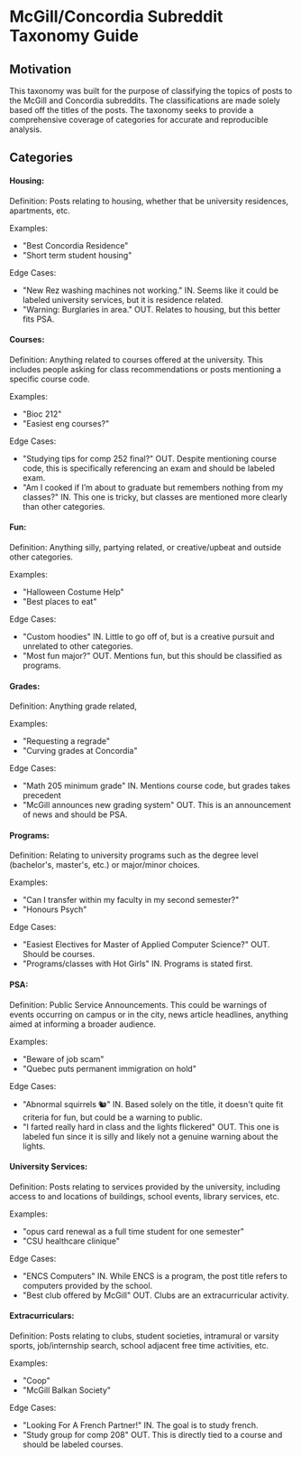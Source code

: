 # McGill/Concordia Subreddit Taxonomy Guide

## Motivation

This taxonomy was built for the purpose of classifying the topics of posts to the McGill and Concordia subreddits. The classifications are made solely based off the titles of the posts. The taxonomy seeks to provide a comprehensive coverage of categories for accurate and reproducible analysis.

## Categories

#### Housing:
Definition: Posts relating to housing, whether that be university residences, apartments, etc.

Examples:
- "Best Concordia Residence"
- "Short term student housing"

Edge Cases:
- "New Rez washing machines not working." IN. Seems like it could be labeled university services, but it is residence related.
- "Warning: Burglaries in area." OUT. Relates to housing, but this better fits PSA.

#### Courses:
Definition: Anything related to courses offered at the university. This includes people asking for class recommendations or posts mentioning a specific course code.

Examples:
- "Bioc 212"
- "Easiest eng courses?"

Edge Cases:
- "Studying tips for comp 252 final?" OUT. Despite mentioning course code, this is specifically referencing an exam and should be labeled exam.
- "Am I cooked if I’m about to graduate but remembers nothing from my classes?" IN. This one is tricky, but classes are mentioned more clearly than other categories.

#### Fun:
Definition: Anything silly, partying related, or creative/upbeat and outside other categories.

Examples:
- "Halloween Costume Help"
- "Best places to eat"

Edge Cases:
- "Custom hoodies" IN. Little to go off of, but is a creative pursuit and unrelated to other categories.
- "Most fun major?" OUT. Mentions fun, but this should be classified as programs.

#### Grades:
Definition: Anything grade related, 

Examples:
- "Requesting a regrade"
- "Curving grades at Concordia"

Edge Cases:
- "Math 205 minimum grade" IN. Mentions course code, but grades takes precedent
- "McGill announces new grading system" OUT. This is an announcement of news and should be PSA.

#### Programs:
Definition: Relating to university programs such as the degree level (bachelor's, master's, etc.) or major/minor choices.

Examples:
- "Can I transfer within my faculty in my second semester?"
- "Honours Psych"

Edge Cases:
- "Easiest Electives for Master of Applied Computer Science?" OUT. Should be courses.
- "Programs/classes with Hot Girls" IN. Programs is stated first.

#### PSA:
Definition: Public Service Announcements. This could be warnings of events occurring on campus or in the city, news article headlines, anything aimed at informing a broader audience.

Examples:
- "Beware of job scam"
- "Quebec puts permanent immigration on hold"

Edge Cases:
- "Abnormal squirrels 🐿️" IN. Based solely on the title, it doesn't quite fit criteria for fun, but could be a warning to public.
- "I farted really hard in class and the lights flickered" OUT. This one is labeled fun since it is silly and likely not a genuine warning about the lights.

#### University Services:
Definition: Posts relating to services provided by the university, including access to and locations of buildings, school events, library services, etc.

Examples:
- "opus card renewal as a full time student for one semester"
- "CSU healthcare clinique"

Edge Cases:
- "ENCS Computers" IN. While ENCS is a program, the post title refers to computers provided by the school.
- "Best club offered by McGill" OUT. Clubs are an extracurricular activity.

#### Extracurriculars:
Definition: Posts relating to clubs, student societies, intramural or varsity sports, job/internship search, school adjacent free time activities, etc.

Examples:
- "Coop"
- "McGill Balkan Society"

Edge Cases:
- "Looking For A French Partner!" IN. The goal is to study french.
- "Study group for comp 208" OUT. This is directly tied to a course and should be labeled courses.